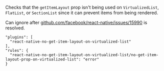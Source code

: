 Checks that the `getItemLayout` prop isn't being used on `VirtualizedList`, `FlatList`, or `SectionList` since it can prevent items from being rendered. 

Can ignore after [github.com/facebook/react-native/issues/15990](https://github.com/facebook/react-native/issues/15990) is resolved.

```
"plugins": [
  "react-native-no-get-item-layout-on-virtualized-list"
],
"rules": {
  "react-native-no-get-item-layout-on-virtualized-list/no-get-item-layout-prop-on-virtualized-list": "error"
}
```

